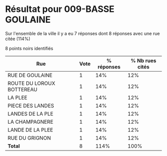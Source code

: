 # Résultat pour 009-BASSE GOULAINE

Sur l'ensemble de la ville il y a eu 7 réponses dont 8 réponses avec une rue citée (114%)

8 points noirs identifiés

| Rue | Vote | % réponses | % Nb rues cités|
|-----|------|------------|----------------|
| RUE DE GOULAINE | 1 | 14% | 12%|
| ROUTE DU LOROUX BOTTEREAU | 1 | 14% | 12%|
| LA PLEE | 1 | 14% | 12%|
| PIECE DES LANDES | 1 | 14% | 12%|
| LANDES DE LA PLE | 1 | 14% | 12%|
| LA CHAMPAGNERE | 1 | 14% | 12%|
| LANDE DE LA PLEE | 1 | 14% | 12%|
| RUE DU GRIGNON | 1 | 14% | 12%|
| **Total** | 8 | 114% | 100%|
